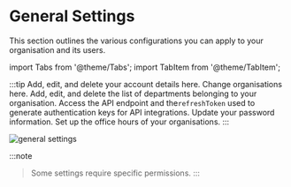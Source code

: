 # General Settings

This section outlines the various configurations you can apply to your organisation and its users. 

import Tabs from '@theme/Tabs';
import TabItem from '@theme/TabItem';

:::tip
<Tabs>
  <TabItem value="account" label="Account" default>
    Add, edit, and delete your account details here.
  </TabItem>
  <TabItem value="organisations" label="Organisations">
    Change organisations here.
  </TabItem>
  <TabItem value="departments" label="Departments">
    Add, edit, and delete the list of departments belonging to your organisation.
  </TabItem>
  <TabItem value="api" label="API">
    Access the API endpoint and the`refreshToken` used to generate authentication keys for API integrations.
  </TabItem>
  <TabItem value="security" label="Security">
    Update your password information.
  </TabItem>
  <TabItem value="office-hours" label="Office Hours">
    Set up the office hours of your organisations.
  </TabItem>
</Tabs>
:::

![general settings](https://botlhale-ai-assets.s3.amazonaws.com/doc-imgs/general-settings.png)


:::note
> Some settings require specific permissions.
:::

